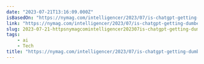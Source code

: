 ```yaml
---
date: "2023-07-21T13:16:09.000Z"
isBasedOn: "https://nymag.com/intelligencer/2023/07/is-chatgpt-getting-dumber.html"
link: "https://nymag.com/intelligencer/2023/07/is-chatgpt-getting-dumber.html"
slug: 2023-07-21-httpsnymagcomintelligencer202307is-chatgpt-getting-dumberhtml
tags:
    - ai
    - Tech
title: "https://nymag.com/intelligencer/2023/07/is-chatgpt-getting-dumber.html"
---
```

